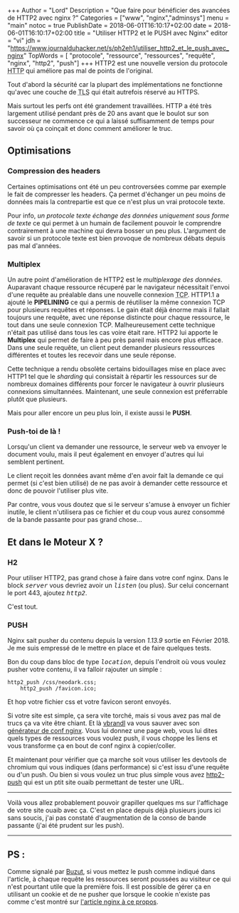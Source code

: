 +++
Author = "Lord"
Description = "Que faire pour bénéficier des avancées de HTTP2 avec nginx ?"
Categories = ["www", "nginx","adminsys"]
menu = "main"
notoc = true
PublishDate = 2018-06-01T16:10:17+02:00
date = 2018-06-01T16:10:17+02:00
title = "Utiliser HTTP2 et le PUSH avec Nginx"
editor = "vi"
jdh = "https://www.journalduhacker.net/s/ph2eh1/utiliser_http2_et_le_push_avec_nginx"
TopWords = [  "protocole", "ressource", "ressources", "requête", "nginx", "http2", "push"]
+++
HTTP2 est une nouvelle version du protocole <abbr title="Hyper Text Transport Protocol">HTTP</abbr> qui améliore pas mal de points de l'original.

Tout d'abord la sécurité car la plupart des implémentations ne fonctionne qu'avec une couche de <abbr title="Transport Layer Secure">TLS</abbr> qui était autrefois réservé au HTTPS.

Mais surtout les perfs ont été grandement travaillées.
HTTP a été très largement utilisé pendant près de 20 ans avant que le boulot sur son successeur ne commence ce qui a laissé suffisamment de temps pour savoir où ça coinçait et donc comment améliorer le truc.

## Optimisations

### Compression des headers
Certaines optimisations ont été un peu controversées comme par exemple le fait de compresser les headers.
Ça permet d'échanger un peu moins de données mais la contrepartie est que ce n'est plus un vrai protocole texte.

Pour info, *un protocole texte échange des données uniquement sous forme de texte* ce qui permet à un humain de facilement pouvoir le comprendre contrairement à une machine qui devra bosser un peu plus.
L'argument de savoir si un protocole texte est bien provoque de nombreux débats depuis pas mal d'années.

### Multiplex
Un autre point d'amélioration de HTTP2 est le *multiplexage des données*.
Auparavant chaque ressource récuperé par le navigateur nécessitait l'envoi d'une requête au préalable dans une nouvelle connexion <abbr title="Transport Control Protocol">TCP</abbr>.
HTTP1.1 a ajouté le **PIPELINING** ce qui a permis de réutiliser la même connexion TCP pour plusieurs requêtes et réponses.
Le gain était déjà énorme mais il fallait toujours une requête, avec une réponse distincte pour chaque ressource, le tout dans une seule connexion TCP.
Malheureusement cette technique n'était pas utilisé dans tous les cas voire était rare.
HTTP2 lui apporte le **Multiplex** qui permet de faire à peu près pareil mais encore plus efficace.
Dans une seule requête, un client peut demander plusieurs ressources différentes et toutes les recevoir dans une seule réponse.

Cette technique a rendu obsolète certains bidouillages mise en place avec HTTP1 tel que le *sharding* qui consistait à répartir les ressources sur de nombreux domaines différents pour forcer le navigateur à ouvrir plusieurs connexions simultannées.
Maintenant, une seule connexion est préferrable plutôt que plusieurs.

Mais pour aller encore un peu plus loin, il existe aussi le **PUSH**.

### Push-toi de là !
Lorsqu'un client va demander une ressource, le serveur web va envoyer le document voulu, mais il peut également en envoyer d'autres qui lui semblent pertinent.

Le client reçoit les données avant même d'en avoir fait la demande ce qui permet (si c'est bien utilisé) de ne pas avoir à demander cette ressource et donc de pouvoir l'utiliser plus vite.

Par contre, vous vous doutez que si le serveur s'amuse à envoyer un fichier inutile, le client n'utilisera pas ce fichier et du coup vous aurez consommé de la bande passante pour pas grand chose…

## Et dans le Moteur X ?
### H2
Pour utiliser HTTP2, pas grand chose à faire dans votre conf nginx.
Dans le block <samp>*server*</samp> vous devriez avoir un <samp>*listen*</samp> (ou plus).
Sur celui concernant le port 443, ajoutez <samp>*http2*</samp>.

C'est tout.
### PUSH
Nginx sait pusher du contenu depuis la version *1.13.9* sortie en Février 2018.
Je me suis empressé de le mettre en place et de faire quelques tests.

Bon du coup dans bloc de type <samp>*location*</samp>, depuis l'endroit où vous voulez pusher votre contenu, il va falloir rajouter un simple :

    http2_push /css/neodark.css;
		http2_push /favicon.ico;

Et hop votre fichier css et votre favicon seront envoyés.

Si votre site est simple, ça sera vite torché, mais si vous avez pas mal de trucs ça va vite être chiant.
Et là [vbrandl](https://github.com/vbrandl) va vous sauver avec son [générateur de conf nginx](https://github.com/vbrandl/nginx-http2-push-generator).
Vous lui donnez une page web, vous lui dites quels types de ressources vous voulez push, il vous choppe les liens et vous transforme ça en bout de conf nginx à copier/coller.

Et maintenant pour vérifier que ça marche soit vous utiliser les devtools de chromium qui vous indiques (dans performance) si c'est issu d'une requête ou d'un push.
Ou bien si vous voulez un truc plus simple vous avez [http2-push](https://http2-push.io) qui est un ptit site ouaib permettant de tester une URL.

-----------
Voilà vous allez probablement pouvoir grapiller quelques ms sur l'affichage de votre site ouaib avec ça.
C'est en place depuis déjà plusieurs jours ici sans soucis, j'ai pas constaté d'augmentation de la conso de bande passante (j'ai été prudent sur les push).

-----------
## PS :
Comme signalé par [Buzut](https://buzut.fr/), si vous mettez le push comme indiqué dans l'article, à chaque requête les ressources seront poussées au visiteur ce qui n'est pourtant utile que la première fois.
Il est possible de gérer ça en utilisant un cookie et de ne pusher que lorsque le cookie n'existe pas comme c'est montré sur [l'article nginx à ce propos](https://www.nginx.com/blog/nginx-1-13-9-http2-server-push/#selective-push).
